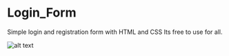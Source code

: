 # Login_Form
Simple login and registration form with HTML and CSS
Its free to use for all.

![alt text](https://github.com/ratim47/Login_Form/tree/master/img_sample/login_page.png?raw=true)
